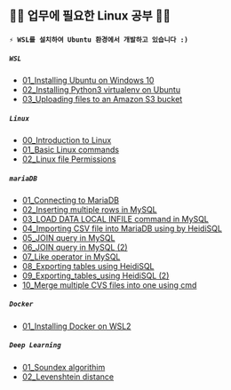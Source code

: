 ## 🐱‍💻 업무에 필요한 Linux 공부 🐱‍💻

#### `⚡ WSL를 설치하여 Ubuntu 환경에서 개발하고 있습니다 :) `



##### `WSL` 

- [01_Installing Ubuntu on Windows 10](https://github.com/JuheePak/linuxStudy/blob/master/WSL/01_Installing%20Ubuntu%20on%20Windows%2010.md)
- [02_Installing Python3 virtualenv on Ubuntu](https://github.com/JuheePak/linuxStudy/blob/master/WSL/02_Installing%20Python3%20virtualenv%20on%20Ubuntu.md)
- [03_Uploading files to an Amazon S3 bucket](https://github.com/JuheePak/linuxStudy/blob/master/WSL/03_Uploading%20files%20to%20an%20Amazon%20S3%20bucket.md)



##### `Linux`

- [00_Introduction to Linux](https://github.com/JuheePak/linuxStudy/blob/master/Linux/00_Introduction%20to%20Linux.md)
- [01_Basic Linux commands](https://github.com/JuheePak/linuxStudy/blob/master/Linux/01_Basic%20Linux%20commands.md)
- [02_Linux file Permissions](https://github.com/JuheePak/linuxStudy/blob/master/Linux/02_Linux%20file%20Permissions.md) 



##### `mariaDB`

- [01_Connecting to MariaDB](https://github.com/JuheePak/linuxStudy/blob/master/MariaDB/01_Connecting%20to%20MariaDB.md)
- [02_Inserting multiple rows in MySQL](https://github.com/JuheePak/linuxStudy/blob/master/MariaDB/02_Inserting%20multiple%20rows%20in%20MySQL.md)
- [03_LOAD DATA LOCAL INFILE command in MySQL](https://github.com/JuheePak/linuxStudy/blob/master/MariaDB/03_LOAD%20DATA%20LOCAL%20INFILE%20command%20in%20MySQL.md)
- [04_Importing CSV file into MariaDB using by HeidiSQL](https://github.com/JuheePak/linuxStudy/blob/master/MariaDB/04_Importing%20CSV%20file%20into%20MariaDB%20using%20by%20HeidiSQL.md)
- [05_JOIN query in MySQL](https://github.com/JuheePak/linuxStudy/blob/master/MariaDB/05_JOIN%20query%20in%20MySQL.md)
- [06_JOIN query in MySQL (2)](https://github.com/JuheePak/linuxStudy/blob/master/MariaDB/06_JOIN%20query%20in%20MySQL%20(2).md)
- [07_Like operator in MySQL](https://github.com/JuheePak/linuxStudy/blob/master/MariaDB/07_Like%20operator%20in%20MySQL.md)
- [08_Exporting tables using HeidiSQL](https://github.com/JuheePak/linuxStudy/blob/master/MariaDB/08_Exporting%20tables%20using%20HeidiSQL.md)
- [09_Exporting_tables_using HeidiSQL (2)](https://github.com/JuheePak/linuxStudy/blob/master/MariaDB/09_Exporting%20tables%20using%20HeidiSQL%20(2).md)
- [10_Merge multiple CVS files into one using cmd](https://github.com/JuheePak/linuxStudy/blob/master/MariaDB/10_Merge%20multiple%20CVS%20files%20into%20one%20using%20cmd.md)



##### `Docker`

- [01_Installing Docker on WSL2](https://github.com/JuheePak/linuxStudy/blob/master/Docker/01_Installing%20Docker%20on%20WSL2.md)



##### `Deep Learning`

- [01_Soundex algorithim](https://github.com/JuheePak/linuxStudy/blob/master/DeepLearning/01_Soundex%20algorithm.md)
- [02_Levenshtein distance](https://github.com/JuheePak/linuxStudy/blob/master/DeepLearning/02_Levenshtein%20distance.md)

